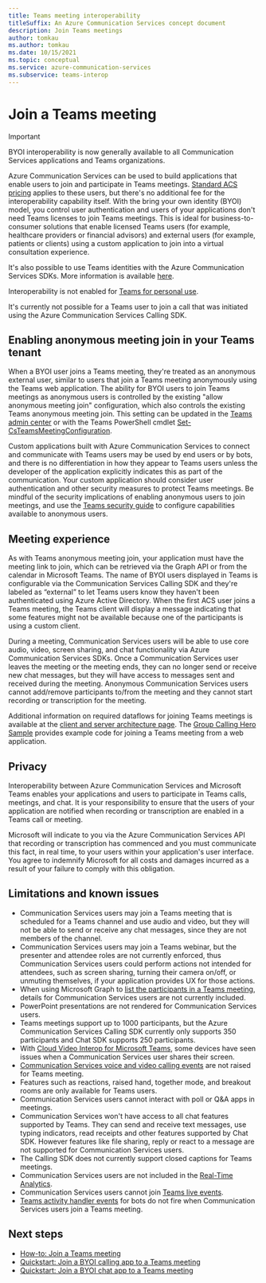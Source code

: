 ```yaml
---
title: Teams meeting interoperability
titleSuffix: An Azure Communication Services concept document
description: Join Teams meetings
author: tomkau
ms.author: tomkau
ms.date: 10/15/2021
ms.topic: conceptual
ms.service: azure-communication-services
ms.subservice: teams-interop
---
```


# Join a Teams meeting

> [!IMPORTANT]
> BYOI interoperability is now generally available to all Communication Services applications and Teams organizations.

Azure Communication Services can be used to build applications that enable users to join and participate in Teams meetings. [Standard ACS pricing](https://azure.microsoft.com/pricing/details/communication-services/) applies to these users, but there's no additional fee for the interoperability capability itself. With the bring your own identity (BYOI) model, you control user authentication and users of your applications don't need Teams licenses to join Teams meetings. This is ideal for business-to-consumer solutions that enable licensed Teams users (for example, healthcare providers or financial advisors) and external users (for example, patients or clients) using a custom application to join into a virtual consultation experience.

It's also possible to use Teams identities with the Azure Communication Services SDKs. More information is available [here](./teams-interop.md).

Interoperability is not enabled for [Teams for personal use](https://www.microsoft.com/microsoft-teams/teams-for-home).

It's currently not possible for a Teams user to join a call that was initiated using the Azure Communication Services Calling SDK.

## Enabling anonymous meeting join in your Teams tenant

When a BYOI user joins a Teams meeting, they're treated as an anonymous external user, similar to users that join a Teams meeting anonymously using the Teams web application. The ability for BYOI users to join Teams meetings as anonymous users is controlled by the existing "allow anonymous meeting join" configuration, which also controls the existing Teams anonymous meeting join. This setting can be updated in the [Teams admin center](https://admin.teams.microsoft.com/meetings/settings) or with the Teams PowerShell cmdlet [Set-CsTeamsMeetingConfiguration](/powershell/module/skype/set-csteamsmeetingconfiguration).  

Custom applications built with Azure Communication Services to connect and communicate with Teams users may be used by end users or by bots, and there is no differentiation in how they appear to Teams users unless the developer of the application explicitly indicates this as part of the communication. Your custom application should consider user authentication and other security measures to protect Teams meetings. Be mindful of the security implications of enabling anonymous users to join meetings, and use the [Teams security guide](/microsoftteams/teams-security-guide#addressing-threats-to-teams-meetings) to configure capabilities available to anonymous users.

## Meeting experience

As with Teams anonymous meeting join, your application must have the meeting link to join, which can be retrieved via the Graph API or from the calendar in Microsoft Teams. The name of BYOI users displayed in Teams is configurable via the Communication Services Calling SDK and they're labeled as “external” to let Teams users know they haven't been authenticated using Azure Active Directory. When the first ACS user joins a Teams meeting, the Teams client will display a message indicating that some features might not be available because one of the participants is using a custom client.

During a meeting, Communication Services users will be able to use core audio, video, screen sharing, and chat functionality via Azure Communication Services SDKs. Once a Communication Services user leaves the meeting or the meeting ends, they can no longer send or receive new chat messages, but they will have access to messages sent and received during the meeting. Anonymous Communication Services users cannot add/remove participants to/from the meeting and they cannot start recording or transcription for the meeting.

Additional information on required dataflows for joining Teams meetings is available at the [client and server architecture page](client-and-server-architecture.md). The [Group Calling Hero Sample](../samples/calling-hero-sample.md) provides example code for joining a Teams meeting from a web application.

## Privacy
Interoperability between Azure Communication Services and Microsoft Teams enables your applications and users to participate in Teams calls, meetings, and chat. It is your responsibility to ensure that the users of your application are notified when recording or transcription are enabled in a Teams call or meeting.

Microsoft will indicate to you via the Azure Communication Services API that recording or transcription has commenced and you must communicate this fact, in real time, to your users within your application's user interface. You agree to indemnify Microsoft for all costs and damages incurred as a result of your failure to comply with this obligation.

## Limitations and known issues

- Communication Services users may join a Teams meeting that is scheduled for a Teams channel and use audio and video, but they will not be able to send or receive any chat messages, since they are not members of the channel.
- Communication Services users may join a Teams webinar, but the presenter and attendee roles are not currently enforced, thus Communication Services users could perform actions not intended for attendees, such as screen sharing, turning their camera on/off, or unmuting themselves, if your application provides UX for those actions.
- When using Microsoft Graph to [list the participants in a Teams meeting](/graph/api/call-list-participants), details for Communication Services users are not currently included.
- PowerPoint presentations are not rendered for Communication Services users.
- Teams meetings support up to 1000 participants, but the Azure Communication Services Calling SDK currently only supports 350 participants and Chat SDK supports 250 participants. 
- With [Cloud Video Interop for Microsoft Teams](/microsoftteams/cloud-video-interop), some devices have seen issues when a Communication Services user shares their screen.
- [Communication Services voice and video calling events](../../event-grid/communication-services-voice-video-events.md) are not raised for Teams meeting.
- Features such as reactions, raised hand, together mode, and breakout rooms are only available for Teams users.
- Communication Services users cannot interact with poll or Q&A apps in meetings.
- Communication Services won't have access to all chat features supported by Teams. They can send and receive text messages, use typing indicators, read receipts and other features supported by Chat SDK. However features like file sharing, reply or react to a message are not supported for Communication Services users.   
- The Calling SDK does not currently support closed captions for Teams meetings.
- Communication Services users are not included in the [Real-Time Analytics](/microsoftteams/use-real-time-telemetry-to-troubleshoot-poor-meeting-quality).
- Communication Services users cannot join [Teams live events](/microsoftteams/teams-live-events/what-are-teams-live-events).
- [Teams activity handler events](/microsoftteams/platform/bots/bot-basics?tabs=csharp) for bots do not fire when Communication Services users join a Teams meeting.

## Next steps

- [How-to: Join a Teams meeting](../how-tos/calling-sdk/teams-interoperability.md)
- [Quickstart: Join a BYOI calling app to a Teams meeting](../quickstarts/voice-video-calling/get-started-teams-interop.md)
- [Quickstart: Join a BYOI chat app to a Teams meeting](../quickstarts/chat/meeting-interop.md)